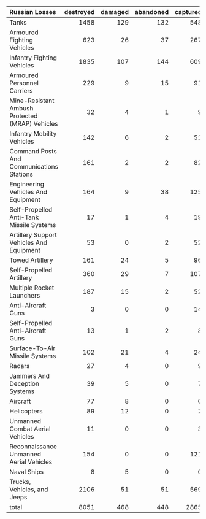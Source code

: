 | Russian Losses                                   |   destroyed |   damaged |   abandoned |   captured |   total |
|:-------------------------------------------------|------------:|----------:|------------:|-----------:|--------:|
| Tanks                                            |        1458 |       129 |         132 |        548 |    2267 |
| Armoured Fighting Vehicles                       |         623 |        26 |          37 |        267 |     953 |
| Infantry Fighting Vehicles                       |        1835 |       107 |         144 |        609 |    2695 |
| Armoured Personnel Carriers                      |         229 |         9 |          15 |         91 |     344 |
| Mine-Resistant Ambush Protected  (MRAP) Vehicles |          32 |         4 |           1 |          9 |      46 |
| Infantry Mobility Vehicles                       |         142 |         6 |           2 |         51 |     201 |
| Command Posts And Communications Stations        |         161 |         2 |           2 |         82 |     247 |
| Engineering Vehicles And Equipment               |         164 |         9 |          38 |        125 |     336 |
| Self-Propelled Anti-Tank Missile Systems         |          17 |         1 |           4 |         19 |      41 |
| Artillery Support Vehicles And Equipment         |          53 |         0 |           2 |         52 |     107 |
| Towed Artillery                                  |         161 |        24 |           5 |         96 |     286 |
| Self-Propelled Artillery                         |         360 |        29 |           7 |        107 |     503 |
| Multiple Rocket Launchers                        |         187 |        15 |           2 |         52 |     256 |
| Anti-Aircraft Guns                               |           3 |         0 |           0 |         14 |      17 |
| Self-Propelled Anti-Aircraft Guns                |          13 |         1 |           2 |          8 |      24 |
| Surface-To-Air Missile Systems                   |         102 |        21 |           4 |         24 |     151 |
| Radars                                           |          27 |         4 |           0 |          9 |      40 |
| Jammers And Deception Systems                    |          39 |         5 |           0 |          7 |      51 |
| Aircraft                                         |          77 |         8 |           0 |          0 |      85 |
| Helicopters                                      |          89 |        12 |           0 |          2 |     103 |
| Unmanned Combat Aerial Vehicles                  |          11 |         0 |           0 |          3 |      14 |
| Reconnaissance Unmanned Aerial Vehicles          |         154 |         0 |           0 |        121 |     275 |
| Naval Ships                                      |           8 |         5 |           0 |          0 |      13 |
| Trucks, Vehicles, and Jeeps                      |        2106 |        51 |          51 |        569 |    2777 |
| total                                            |        8051 |       468 |         448 |       2865 |   11832 |